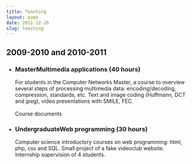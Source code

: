 ```yaml
---
title: Teaching
layout: page
date: 2011-12-26
slug: teaching
---
```

<h2 class="annee">2009-2010 and 2010-2011</h2>
<ul class="related">
<li>
<h3 class="intitule"><span class="categlink">Master</span>Multimedia applications (40 hours)</h3>
<p class="contenu">
For students in the Computer Networks Master, a course to overview several steps of processing multimedia data: encoding/decoding, compression, standards, etc. 
Text and image coding (Huffmann, DCT and jpeg), video presentations with SMILE, FEC. 
<br/><br/><a href⁼"./apmm/">Course documents</a>
</p>
</li>
<li>
<h3 class="intitule"><span class="categlink">Undergraduate</span>Web programming (30 hours)</h3>
<p class="contenu">
Computer science introductory courses on web programming: html, php, css and SQL. Small project of a fake videoclub website.<br/>
Internship supervision of 4 students.
</p>
</li>
</ul>
